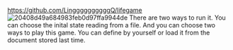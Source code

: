 https://github.com/LinggggggggggQ/lifegame
![20408d49a684983feb0d97ffa9944de](https://user-images.githubusercontent.com/102268064/169683036-f68e55ad-df59-4b7c-b23f-0f32e6e8b98c.png)
There are two ways to run it. You can choose the inital state reading from a file. And you can choose two ways to play this game. You can define by yourself or load it 
from the document stored last time.

